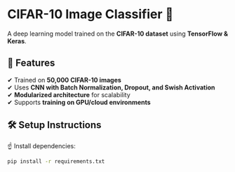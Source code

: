 # CIFAR-10 Image Classifier 🚀
A deep learning model trained on the **CIFAR-10 dataset** using **TensorFlow & Keras**.

## 📌 Features
✔ Trained on **50,000 CIFAR-10 images**  
✔ Uses **CNN with Batch Normalization, Dropout, and Swish Activation**  
✔ **Modularized architecture** for scalability  
✔ Supports **training on GPU/cloud environments**  

## 🛠 Setup Instructions
☝️ Install dependencies:
```bash
pip install -r requirements.txt




